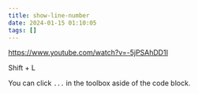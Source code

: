```yaml
---
title: show-line-number
date: 2024-01-15 01:10:05
tags: []
---
```

https://www.youtube.com/watch?v=-5jPSAhDD1I

Shift + L

You can click `...` in the toolbox aside of the code block.

